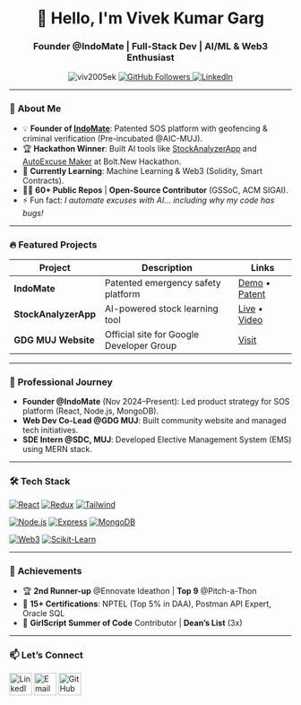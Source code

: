 <h1 align="center">👋 Hello, I'm Vivek Kumar Garg</h1>
<h3 align="center">Founder @IndoMate | Full-Stack Dev | AI/ML & Web3 Enthusiast</h3>

<p align="center">
  <img src="https://komarev.com/ghpvc/?username=viv2005ek&label=Profile%20views&color=0e75b6&style=flat" alt="viv2005ek" /> 
  <a href="https://github.com/viv2005ek?tab=followers">
    <img src="https://img.shields.io/github/followers/viv2005ek?label=Followers&style=social" alt="GitHub Followers">
  </a>
  <a href="https://linkedin.com/in/vivek-kumar-garg-097677280">
    <img src="https://img.shields.io/badge/-LinkedIn-blue?style=flat&logo=linkedin" alt="LinkedIn">
  </a>
</p>

---

### 🚀 **About Me**
- 💡 **Founder of [IndoMate](https://youtu.be/f2-kMNexQRI)**: Patented SOS platform with geofencing & criminal verification (Pre-incubated @AIC-MUJ).  
- 🏆 **Hackathon Winner**: Built AI tools like [StockAnalyzerApp](https://vralytics-tradesmart-riskfree-learnai.netlify.app) and [AutoExcuse Maker](https://auto-execuse-generator.netlify.app) at Bolt.New Hackathon.  
- 🌱 **Currently Learning**: Machine Learning & Web3 (Solidity, Smart Contracts).  
- 👨‍💻 **60+ Public Repos** | **Open-Source Contributor** (GSSoC, ACM SIGAI).  
- ⚡ Fun fact: *I automate excuses with AI... including why my code has bugs!*  

---

### 🔥 **Featured Projects**
| Project | Description | Links |
|---------|-------------|-------|
| **IndoMate** | Patented emergency safety platform | [Demo](https://youtu.be/f2-kMNexQRI) • [Patent](https://www.linkedin.com/posts/vivek-kumar-garg-097677280_startup-innovation-indomate-activity-7267473035710914560-IWLF) |
| **StockAnalyzerApp** | AI-powered stock learning tool | [Live](https://vralytics-tradesmart-riskfree-learnai.netlify.app) • [Video](https://youtu.be/B5TVuqSOuSg) |
| **GDG MUJ Website** | Official site for Google Developer Group | [Visit](https://gdg-muj.netlify.app) |

---

### 💼 **Professional Journey**
- **Founder @IndoMate** (Nov 2024–Present): Led product strategy for SOS platform (React, Node.js, MongoDB).  
- **Web Dev Co-Lead @GDG MUJ**: Built community website and managed tech initiatives.  
- **SDE Intern @SDC, MUJ**: Developed Elective Management System (EMS) using MERN stack.  

---

### 🛠 **Tech Stack**
<p align="left">
  <!-- Frontend -->
  <a href="https://reactjs.org/"><img src="https://img.shields.io/badge/-React-61DAFB?logo=react&logoColor=white" alt="React"></a>
  <a href="https://redux.js.org/"><img src="https://img.shields.io/badge/-Redux-764ABC?logo=redux&logoColor=white" alt="Redux"></a>
  <a href="https://tailwindcss.com/"><img src="https://img.shields.io/badge/-TailwindCSS-06B6D4?logo=tailwind-css&logoColor=white" alt="Tailwind"></a>
  
  <!-- Backend -->
  <a href="https://nodejs.org/"><img src="https://img.shields.io/badge/-Node.js-339933?logo=node.js&logoColor=white" alt="Node.js"></a>
  <a href="https://expressjs.com/"><img src="https://img.shields.io/badge/-Express-000000?logo=express&logoColor=white" alt="Express"></a>
  <a href="https://www.mongodb.com/"><img src="https://img.shields.io/badge/-MongoDB-47A248?logo=mongodb&logoColor=white" alt="MongoDB"></a>
  
  <!-- Learning -->
  <a href="https://web3js.readthedocs.io/"><img src="https://img.shields.io/badge/-Web3-F16822?logo=web3.js&logoColor=white" alt="Web3"></a>
  <a href="https://scikit-learn.org/"><img src="https://img.shields.io/badge/-Scikit_Learn-F7931E?logo=scikit-learn&logoColor=white" alt="Scikit-Learn"></a>
</p>

---

### 🏅 **Achievements**
- 🏆 **2nd Runner-up** @Ennovate Ideathon | **Top 9** @Pitch-a-Thon  
- 📜 **15+ Certifications**: NPTEL (Top 5% in DAA), Postman API Expert, Oracle SQL  
- 🏅 **GirlScript Summer of Code** Contributor | **Dean’s List** (3x)  

---

### 📫 **Let’s Connect**
<p align="left">
  <a href="https://linkedin.com/in/vivek-kumar-garg-097677280"><img src="https://img.icons8.com/color/48/000000/linkedin.png" width="40" alt="LinkedIn"/></a>
  <a href="mailto:xiv2005ek@gmail.com"><img src="https://img.icons8.com/color/48/000000/gmail.png" width="40" alt="Email"/></a>
  <a href="https://github.com/viv2005ek"><img src="https://img.icons8.com/ios-filled/50/000000/github.png" width="40" alt="GitHub"/></a>
</p>
